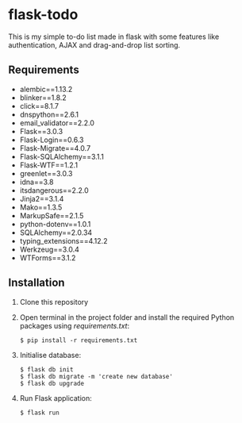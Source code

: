 # flask-todo
This is my simple to-do list made in flask with some features like authentication, AJAX and drag-and-drop list sorting.

## Requirements
- alembic==1.13.2
- blinker==1.8.2
- click==8.1.7
- dnspython==2.6.1
- email_validator==2.2.0
- Flask==3.0.3
- Flask-Login==0.6.3
- Flask-Migrate==4.0.7
- Flask-SQLAlchemy==3.1.1
- Flask-WTF==1.2.1
- greenlet==3.0.3
- idna==3.8
- itsdangerous==2.2.0
- Jinja2==3.1.4
- Mako==1.3.5
- MarkupSafe==2.1.5
- python-dotenv==1.0.1
- SQLAlchemy==2.0.34
- typing_extensions==4.12.2
- Werkzeug==3.0.4
- WTForms==3.1.2


## Installation

1. Clone this repository
2. Open terminal in the project folder and install the required Python packages using *requirements.txt*:
    ```
    $ pip install -r requirements.txt
    ```
3. Initialise database:
    ```
    $ flask db init
    $ flask db migrate -m 'create new database'
    $ flask db upgrade
    ```

3. Run Flask application:
    ```
    $ flask run
    ```
